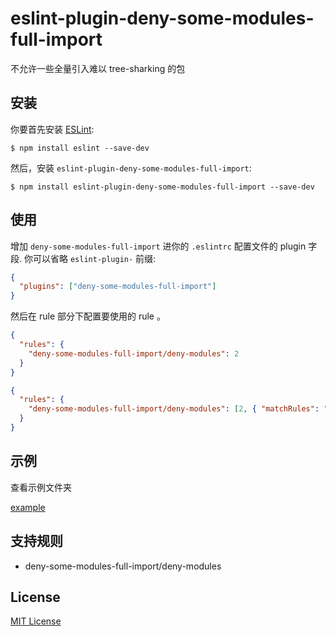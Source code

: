 # eslint-plugin-deny-some-modules-full-import

不允许一些全量引入难以 tree-sharking 的包

## 安装

你要首先安装 [ESLint](http://eslint.org):

```
$ npm install eslint --save-dev
```

然后，安装 `eslint-plugin-deny-some-modules-full-import`:

```
$ npm install eslint-plugin-deny-some-modules-full-import --save-dev
```

## 使用

增加 `deny-some-modules-full-import` 进你的 `.eslintrc` 配置文件的 plugin 字段. 你可以省略 `eslint-plugin-` 前缀:

```json
{
  "plugins": ["deny-some-modules-full-import"]
}
```

然后在 rule 部分下配置要使用的 rule 。

```json
{
  "rules": {
    "deny-some-modules-full-import/deny-modules": 2
  }
}

{
  "rules": {
    "deny-some-modules-full-import/deny-modules": [2, { "matchRules": "lodash" }]
  }
}
```

## 示例

查看示例文件夹

[example](./examples)

## 支持规则

- deny-some-modules-full-import/deny-modules

## License

[MIT License](LICENSE)
